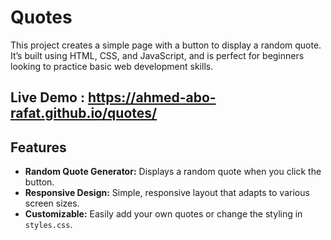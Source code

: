 # Quotes
This project creates a simple page with a button to display a random quote. It’s built using HTML, CSS, and JavaScript, and is perfect for beginners looking to practice basic web development skills.

## Live Demo : https://ahmed-abo-rafat.github.io/quotes/

## Features

- **Random Quote Generator:** Displays a random quote when you click the button.
- **Responsive Design:** Simple, responsive layout that adapts to various screen sizes.
- **Customizable:** Easily add your own quotes or change the styling in `styles.css`.
